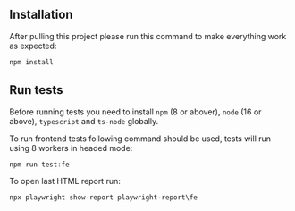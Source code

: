 ## Installation

After pulling this project please run this command to make everything work as expected:

```typescript
npm install
```

## Run tests

Before running tests you need to install ```npm``` (8 or abover), ```node``` (16 or above), ```typescript``` and ```ts-node``` globally.

To run frontend tests following command should be used, tests will run using 8 workers in headed mode:

```typescript
npm run test:fe
```
To open last HTML report run:

```typescript
npx playwright show-report playwright-report\fe